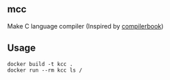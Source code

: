 ## mcc
Make C language compiler (Inspired by [compilerbook](https://www.sigbus.info/compilerbook))

## Usage
```
docker build -t kcc .
docker run --rm kcc ls /
```